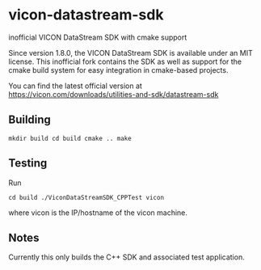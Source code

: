 # vicon-datastream-sdk
inofficial VICON DataStream SDK with cmake support

Since version 1.8.0, the VICON DataStream SDK is available under an MIT license. This inofficial fork
contains the SDK as well as support for the cmake build system for easy integration in cmake-based projects.

You can find the latest official version at https://vicon.com/downloads/utilities-and-sdk/datastream-sdk

## Building

``
mkdir build
cd build
cmake ..
make
``

## Testing

Run

``
cd build
./ViconDataStreamSDK_CPPTest vicon
``

where vicon is the IP/hostname of the vicon machine.

## Notes

Currently this only builds the C++ SDK and associated test application.